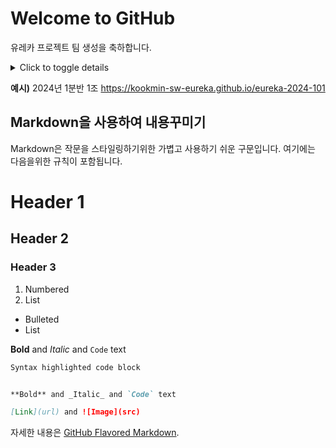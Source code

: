 # Welcome to GitHub

유레카 프로젝트 팀 생성을 축하합니다.

<details>
  <summary>Click to toggle details</summary>
  This is the content that gets toggled. You can include **Markdown** within these details.
</details>

**예시)** 2024년 1분반 1조  https://kookmin-sw-eureka.github.io/eureka-2024-101

## Markdown을 사용하여 내용꾸미기

Markdown은 작문을 스타일링하기위한 가볍고 사용하기 쉬운 구문입니다. 여기에는 다음을위한 규칙이 포함됩니다.

# Header 1
## Header 2
### Header 3

1. Numbered
2. List


- Bulleted
- List


**Bold** and _Italic_ and `Code` text

```markdown
Syntax highlighted code block


**Bold** and _Italic_ and `Code` text

[Link](url) and ![Image](src)
```

자세한 내용은 [GitHub Flavored Markdown](https://guides.github.com/features/mastering-markdown/).
